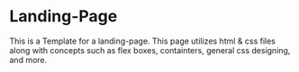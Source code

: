# Landing-Page
This is a Template for a landing-page. This page utilizes html & css files along with concepts such as flex boxes, containters, general css designing, and more.
